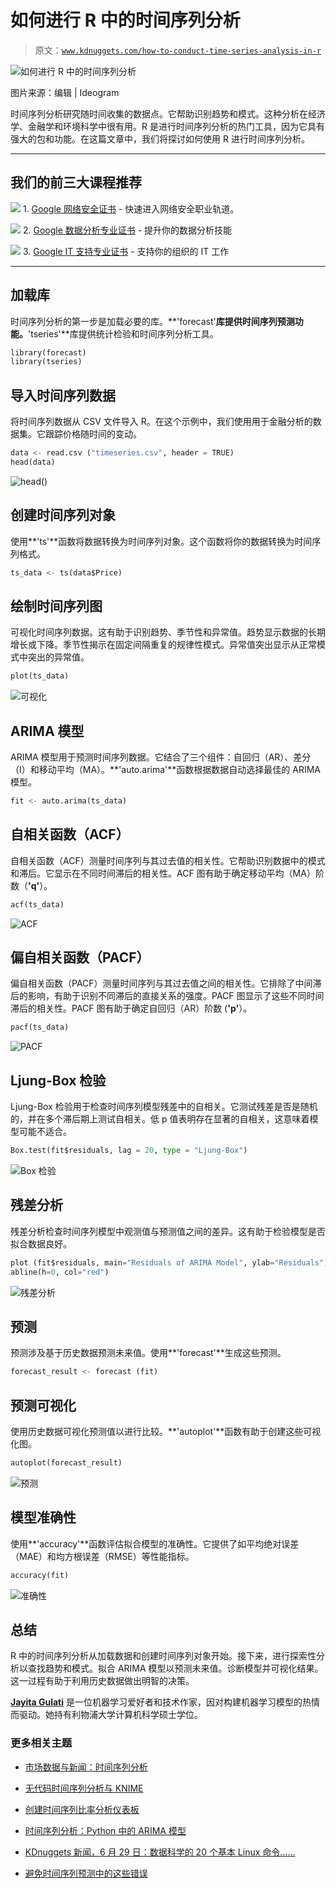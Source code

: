 # 如何进行 R 中的时间序列分析

> 原文：[`www.kdnuggets.com/how-to-conduct-time-series-analysis-in-r`](https://www.kdnuggets.com/how-to-conduct-time-series-analysis-in-r)

![如何进行 R 中的时间序列分析](img/ba6256c6251e3412b5cf1817be66e9af.png)

图片来源：编辑 | Ideogram

时间序列分析研究随时间收集的数据点。它帮助识别趋势和模式。这种分析在经济学、金融学和环境科学中很有用。R 是进行时间序列分析的热门工具，因为它具有强大的包和功能。在这篇文章中，我们将探讨如何使用 R 进行时间序列分析。

* * *

## 我们的前三大课程推荐

![](img/0244c01ba9267c002ef39d4907e0b8fb.png) 1\. [Google 网络安全证书](https://www.kdnuggets.com/google-cybersecurity) - 快速进入网络安全职业轨道。

![](img/e225c49c3c91745821c8c0368bf04711.png) 2\. [Google 数据分析专业证书](https://www.kdnuggets.com/google-data-analytics) - 提升你的数据分析技能

![](img/0244c01ba9267c002ef39d4907e0b8fb.png) 3\. [Google IT 支持专业证书](https://www.kdnuggets.com/google-itsupport) - 支持你的组织的 IT 工作

* * *

## 加载库

时间序列分析的第一步是加载必要的库。**'forecast'**库提供时间序列预测功能。**'tseries'**库提供统计检验和时间序列分析工具。

```py
library(forecast)
library(tseries)
```

## 导入时间序列数据

将时间序列数据从 CSV 文件导入 R。在这个示例中，我们使用用于金融分析的数据集。它跟踪价格随时间的变动。

```py
data <- read.csv ("timeseries.csv", header = TRUE)
head(data) 
```

![head()](img/9109adea99391b8ceb24c8a348ba3dfa.png)

## 创建时间序列对象

使用**'ts'**函数将数据转换为时间序列对象。这个函数将你的数据转换为时间序列格式。

```py
ts_data <- ts(data$Price) 
```

## 绘制时间序列图

可视化时间序列数据。这有助于识别趋势、季节性和异常值。趋势显示数据的长期增长或下降。季节性揭示在固定间隔重复的规律性模式。异常值突出显示从正常模式中突出的异常值。

```py
plot(ts_data) 
```

![可视化](img/491bf6143b644c9dcf52ceb5939c5b32.png)

## ARIMA 模型

ARIMA 模型用于预测时间序列数据。它结合了三个组件：自回归（AR）、差分（I）和移动平均（MA）。**'auto.arima'**函数根据数据自动选择最佳的 ARIMA 模型。

```py
fit <- auto.arima(ts_data) 
```

## 自相关函数（ACF）

自相关函数（ACF）测量时间序列与其过去值的相关性。它帮助识别数据中的模式和滞后。它显示在不同时间滞后的相关性。ACF 图有助于确定移动平均（MA）阶数（**'q'**）。

```py
acf(ts_data) 
```

![ACF](img/748d80b8579a9ba279f8e92359c16bbd.png)

## 偏自相关函数（PACF）

偏自相关函数（PACF）测量时间序列与其过去值之间的相关性。它排除了中间滞后的影响，有助于识别不同滞后的直接关系的强度。PACF 图显示了这些不同时间滞后的相关性。PACF 图有助于确定自回归（AR）阶数 (**'p'**）。

```py
pacf(ts_data) 
```

![PACF](img/3e28105ab37b024d2c5a29a1fa600aeb.png)

## Ljung-Box 检验

Ljung-Box 检验用于检查时间序列模型残差中的自相关。它测试残差是否是随机的，并在多个滞后期上测试自相关。低 p 值表明存在显著的自相关，这意味着模型可能不适合。

```py
Box.test(fit$residuals, lag = 20, type = "Ljung-Box") 
```

![Box 检验](img/5639a55cc1a6170ab6be6fdbe7e5dccd.png)

## 残差分析

残差分析检查时间序列模型中观测值与预测值之间的差异。这有助于检验模型是否拟合数据良好。

```py
plot (fit$residuals, main="Residuals of ARIMA Model", ylab="Residuals")
abline(h=0, col="red") 
```

![残差分析](img/a569cc9f6f30f8a697cd5a47ca505cb6.png)

## 预测

预测涉及基于历史数据预测未来值。使用**'forecast'**生成这些预测。

```py
forecast_result <- forecast (fit) 
```

## 预测可视化

使用历史数据可视化预测值以进行比较。**'autoplot'**函数有助于创建这些可视化图。

```py
autoplot(forecast_result) 
```

![预测](img/828895eb738004e803bd7332b4fff66e.png)

## 模型准确性

使用**'accuracy'**函数评估拟合模型的准确性。它提供了如平均绝对误差（MAE）和均方根误差（RMSE）等性能指标。

```py
accuracy(fit) 
```

![准确性](img/1e7d41abfbfe97e594490e36f2e07768.png)

## 总结

R 中的时间序列分析从加载数据和创建时间序列对象开始。接下来，进行探索性分析以查找趋势和模式。拟合 ARIMA 模型以预测未来值。诊断模型并可视化结果。这一过程有助于利用历史数据做出明智的决策。

**[Jayita Gulati](https://www.linkedin.com/in/jayitagulati1998/)** 是一位机器学习爱好者和技术作家，因对构建机器学习模型的热情而驱动。她持有利物浦大学计算机科学硕士学位。

### 更多相关主题

+   [市场数据与新闻：时间序列分析](https://www.kdnuggets.com/2022/06/market-data-news-time-series-analysis.html)

+   [无代码时间序列分析与 KNIME](https://www.kdnuggets.com/2022/10/packt-codeless-time-series-analysis-knime.html)

+   [创建时间序列比率分析仪表板](https://www.kdnuggets.com/2023/06/wolfer-create-time-series-ratio-analysis-dashboard.html)

+   [时间序列分析：Python 中的 ARIMA 模型](https://www.kdnuggets.com/2023/08/times-series-analysis-arima-models-python.html)

+   [KDnuggets 新闻，6 月 29 日：数据科学的 20 个基本 Linux 命令……](https://www.kdnuggets.com/2022/n26.html)

+   [避免时间序列预测中的这些错误](https://www.kdnuggets.com/2021/12/avoid-mistakes-time-series-forecasting.html)
